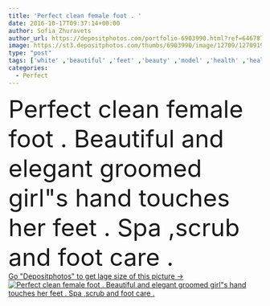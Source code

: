 ```yaml
---
title: 'Perfect clean female foot . '
date: 2016-10-17T09:37:14+00:00
author: Sofia_Zhuravets
author_url: https://depositphotos.com/portfolio-6903990.html?ref=64678756
image: https://st3.depositphotos.com/thumbs/6903990/image/12709/127091990/api_thumb_450.jpg?forcejpeg=true
type: "post"
tags: ['white' ,'beautiful' ,'feet' ,'beauty' ,'model' ,'health' ,'healthy' ,'natural' ,'diet' ,'form' ,'cream' ,'medicine' ,'care' ,'hand' ,'smooth' ,'soft' ,'elegant' ,'legs' ,'woman' ,'lifestyle' ,'corn' ,'cosmetology' ,'body' ,'clean' ,'cosmetics' ,'salon' ,'spa' ,'treatment' ,'long' ,'foot' ,'heel' ,'nail' ,'pedicure' ,'attractive' ,'mask' ,'barefoot' ,'wellness' ,'massage' ,'thin' ,'nails' ,'underwear' ,'slender' ,'scrub' ,'cellulite' ,'stay' ,'saved' ,'waxing' ,'reflexology' ,'ingrown' ]
categories: 
  - Perfect
---
```

<div aling="center">
            <font size="60"> Perfect clean female foot . Beautiful and elegant groomed girl"s hand touches her feet . Spa ,scrub and foot care .</font>   
</div>
<div>
    <a href='https://st3.depositphotos.com/thumbs/6903990/image/12709/127091990/api_thumb_450.jpg?forcejpeg=true?ref=64678756' target=_blank > Go "Depositphotos" to get lage size of this picture ->
        <img href='https://st3.depositphotos.com/thumbs/6903990/image/12709/127091990/api_thumb_450.jpg?forcejpeg=true?ref=64678756' src='https://st3.depositphotos.com/6903990/12709/i/950/depositphotos_127091990-stock-photo-perfect-clean-female-foot.jpg?forcejpeg=true' alt='Perfect clean female foot . Beautiful and elegant groomed girl"s hand touches her feet . Spa ,scrub and foot care .' >
    </a>
</div>
